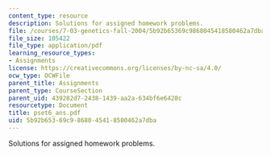 ```yaml
---
content_type: resource
description: Solutions for assigned homework problems.
file: /courses/7-03-genetics-fall-2004/5b92b65369c9868045418580462a7dba_pset6_ans.pdf
file_size: 105422
file_type: application/pdf
learning_resource_types:
- Assignments
license: https://creativecommons.org/licenses/by-nc-sa/4.0/
ocw_type: OCWFile
parent_title: Assignments
parent_type: CourseSection
parent_uid: 439282d7-2438-1439-aa2a-634bf6e6428c
resourcetype: Document
title: pset6_ans.pdf
uid: 5b92b653-69c9-8680-4541-8580462a7dba
---
```

Solutions for assigned homework problems.